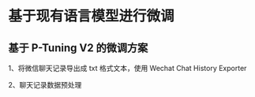 # 基于现有语言模型进行微调



## 基于 P-Tuning V2 的微调方案



1、将微信聊天记录导出成 txt 格式文本，使用 Wechat Chat History Exporter

2、聊天记录数据预处理

























